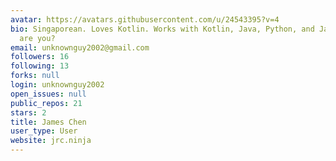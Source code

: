 ```yaml
---
avatar: https://avatars.githubusercontent.com/u/24543395?v=4
bio: Singaporean. Loves Kotlin. Works with Kotlin, Java, Python, and Javascript. How
  are you?
email: unknownguy2002@gmail.com
followers: 16
following: 13
forks: null
login: unknownguy2002
open_issues: null
public_repos: 21
stars: 2
title: James Chen
user_type: User
website: jrc.ninja
---
```

